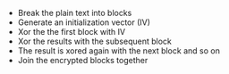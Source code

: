 - Break the plain text into blocks 
- Generate an initialization vector (IV)
- Xor the the first block with IV
- Xor the results with the subsequent block
- The result is xored again with the next block and so on
- Join the encrypted blocks together
